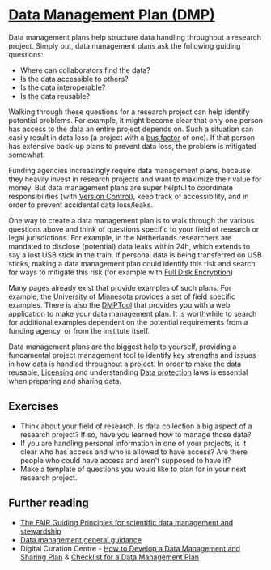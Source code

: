 # [Data Management Plan (DMP)](https://github.com/libscie/now-boarding/edit/master/content/data-management-plan.md)

<div id='container'>
  <div id='col1'>
Data management plans help structure data handling throughout a research project. Simply put, data management plans ask the following guiding questions:

  * Where can collaborators find the data?
  * Is the data accessible to others?
  * Is the data interoperable?
  * Is the data reusable?

Walking through these questions for a research project can help identify potential problems. For example, it might become clear that only one person has access to the data an entire project depends on. Such a situation can easily result in data loss (a project with a [bus factor](https://en.wikipedia.org/wiki/Bus_factor) of one). If that person has extensive back-up plans to prevent data loss, the problem is mitigated somewhat.

Funding agencies increasingly require data management plans, because they heavily invest in research projects and want to maximize their value for money. But data management plans are super helpful to coordinate responsibilities (with [Version Control](version-control.md.html)), keep track of accessibility, and in order to prevent accidental data loss/leaks. 

One way to create a data management plan is to walk through the various questions above and think of questions specific to your field of research or legal jurisdictions. For example, in the Netherlands researchers are mandated to disclose (potential) data leaks within 24h, which extends to say a lost USB stick in the train. If personal data is being transferred on USB sticks, making a data management plan could identify this risk and search for ways to mitigate this risk (for example with [Full Disk Encryption](full-disk-encryption.md.html))

Many pages already exist that provide examples of such plans. For example, the [University of Minnesota](https://www.lib.umn.edu/datamanagement/DMP/example) provides a set of field specific examples. There is also the [DMPTool](https://dmptool.org/) that provides you with a web application to make your data management plan. It is worthwhile to search for additional examples dependent on the potential requirements from a funding agency, or from the institute itself. 

Data management plans are the biggest help to yourself, providing a fundamental project management tool to identify key strengths and issues in how data is handled throughout a project. In order to make the data reusable, [Licensing](licensing.md.html) and understanding [Data protection](data-protection.md.html) laws is essential when preparing and sharing data.
</div>

<div id='col2'>

## Exercises

* Think about your field of research. Is data collection a big aspect of a research project? If so, have you learned how to manage those data?
* If you are handling personal information in one of your projects, is it clear who has access and who is allowed to have access? Are there people who could have access and aren't supposed to have it?
* Make a template of questions you would like to plan for in your next research project.

## Further reading

* [The FAIR Guiding Principles for scientific data management and stewardship](https://www.nature.com/articles/sdata201618)
* [Data management general guidance](https://dmptool.org/general_guidance)
* Digital Curation Centre - [How to Develop a Data Management and Sharing Plan](http://www.dcc.ac.uk/resources/how-guides/develop-data-plan) & [Checklist for a Data Management Plan](http://www.dcc.ac.uk/sites/default/files/documents/resource/DMP/DMP_Checklist_2013.pdf)
</div>
</div>